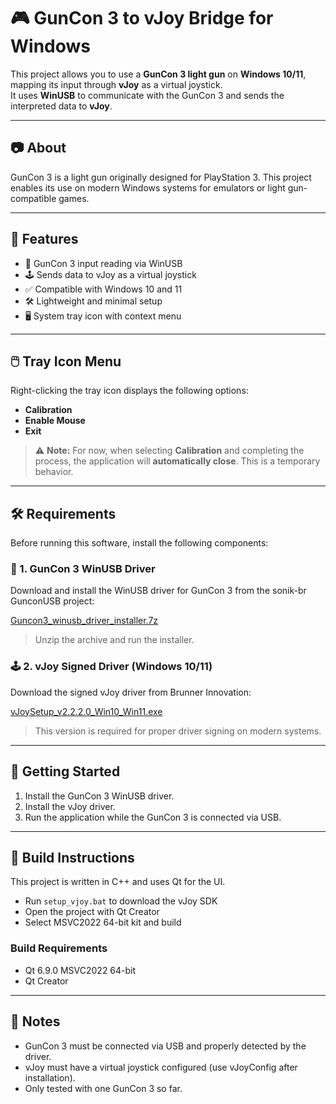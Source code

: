 # 🎮 GunCon 3 to vJoy Bridge for Windows

This project allows you to use a **GunCon 3 light gun** on **Windows 10/11**, mapping its input through **vJoy** as a virtual joystick.  
It uses **WinUSB** to communicate with the GunCon 3 and sends the interpreted data to **vJoy**.

---

## 📷 About

GunCon 3 is a light gun originally designed for PlayStation 3. This project enables its use on modern Windows systems for emulators or light gun-compatible games.

---

## 🧩 Features

- 🎯 GunCon 3 input reading via WinUSB  
- 🕹️ Sends data to vJoy as a virtual joystick  
- ✅ Compatible with Windows 10 and 11  
- 🛠️ Lightweight and minimal setup  
- 🖥️ System tray icon with context menu

---

## 🖱️ Tray Icon Menu

Right-clicking the tray icon displays the following options:

- **Calibration**  
- **Enable Mouse**  
- **Exit**

> ⚠️ **Note:** For now, when selecting **Calibration** and completing the process, the application will **automatically close**. This is a temporary behavior.

---

## 🛠 Requirements

Before running this software, install the following components:

### 🔌 1. GunCon 3 WinUSB Driver

Download and install the WinUSB driver for GunCon 3 from the sonik-br GunconUSB project:

[Guncon3_winusb_driver_installer.7z](https://github.com/sonik-br/GunconUSB/blob/main/drivers/Guncon3_winusb_driver_installer.7z)

> Unzip the archive and run the installer.

### 🕹️ 2. vJoy Signed Driver (Windows 10/11)

Download the signed vJoy driver from Brunner Innovation:

[vJoySetup_v2.2.2.0_Win10_Win11.exe](https://github.com/BrunnerInnovation/vJoy/releases/download/v2.2.2.0/vJoySetup_v2.2.2.0_Win10_Win11.exe)

> This version is required for proper driver signing on modern systems.

---

## 🚀 Getting Started

1. Install the GunCon 3 WinUSB driver.  
2. Install the vJoy driver.  
3. Run the application while the GunCon 3 is connected via USB.

---

## 🔧 Build Instructions

This project is written in C++ and uses Qt for the UI.

- Run `setup_vjoy.bat` to download the vJoy SDK  
- Open the project with Qt Creator  
- Select MSVC2022 64-bit kit and build

### Build Requirements

- Qt 6.9.0 MSVC2022 64-bit  
- Qt Creator

---

## 📌 Notes

- GunCon 3 must be connected via USB and properly detected by the driver.  
- vJoy must have a virtual joystick configured (use vJoyConfig after installation).  
- Only tested with one GunCon 3 so far.

